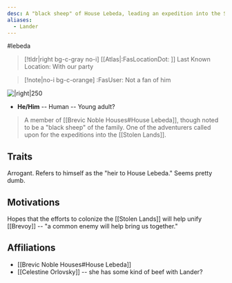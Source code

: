 ```yaml
---
desc: A "black sheep" of House Lebeda, leading an expedition into the Stolen Lands
aliases:
  - Lander
---
```

#lebeda
>[!tldr|right bg-c-gray no-i] [[Atlas|:FasLocationDot: ]] Last Known Location: With our party

>[!note|no-i bg-c-orange] :FasUser: Not a fan of him

![|right|250](https://static.wikia.nocookie.net/pathfinderkingmaker_gamepedia_en/images/4/40/LanderLebeda.png/revision/latest?cb=20180927134342)

- **He/Him** -- Human -- Young adult?

>A member of [[Brevic Noble Houses#House Lebeda]], though noted to be a "black sheep" of the family. One of the adventurers called upon for the expeditions into the [[Stolen Lands]].

## Traits
Arrogant. Refers to himself as the "heir to House Lebeda." Seems pretty dumb.

## Motivations
Hopes that the efforts to colonize the [[Stolen Lands]] will help unify [[Brevoy]] -- "a common enemy will help bring us together."

## Affiliations
- [[Brevic Noble Houses#House Lebeda]]
- [[Celestine Orlovsky]] -- she has some kind of beef with Lander?